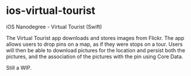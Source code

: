 # ios-virtual-tourist
iOS Nanodegree - Virtual Tourist (Swift)

The Virtual Tourist app downloads and stores images from Flickr. The app allows users to drop pins on a map, as if they were stops on a tour. Users will then be able to download pictures for the location and persist both the pictures, and the association of the pictures with the pin using Core Data. 

Still a WIP.
